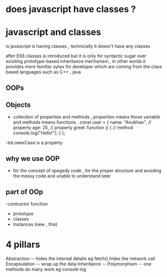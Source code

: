 # does javascript have classes ?

# javascript and classes

is javascript is having classes , technically it doesn't have any classes

after ES6 classes is introduced but it is only for syntactic sugar over exisiting prototype-based inheritance mechanism , in other words it provides more familiar sytax for developer which are coming from the class based languages such as C++ , java

## OOPs


## Objects
- collection of properties and methods , properties means those variable and methods means functions . 
const user = {
  name: "Anubhav",        // property
  age: 25,                // property
  greet: function () {    // method
    console.log("Hello!");
  }
};

-toLowerCase is a property

## why we use OOP
- for the concept of spegedy code , for the proper structure and avoiding the messy code and unable to understand later

## part of OOp
-contructor function
- prototype
- classes
- Instances (new , this)

# 4 pillars
Abstraction -- hides the internal details eg fetch() hides the network call
Encapsulation -- wrap up the data 
Inheritance -- 
Polymorphism  -- one methods do many work eg console log
